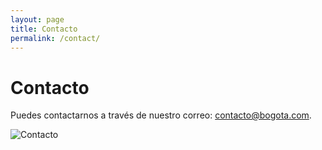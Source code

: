 ```yaml
---
layout: page
title: Contacto
permalink: /contact/
---
```


# Contacto

Puedes contactarnos a través de nuestro correo: contacto@bogota.com.

![Contacto](https://cdn.pixabay.com/photo/2015/06/20/13/42/button-815779_640.png)
